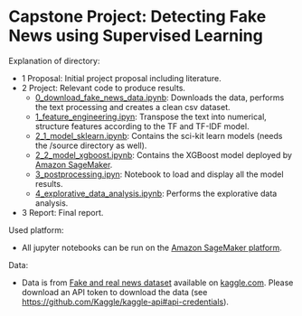 # Capstone Project: Detecting Fake News using Supervised Learning

Explanation of directory:

- 1 Proposal: Initial project proposal including literature.
- 2 Project: Relevant code to produce results.
	- [0_download_fake_news_data.ipynb](https://github.com/benjaminperucco/udacity-nano-mle/blob/master/5%20Capstone/2%20Project/0_download_fake_news_data.ipynb): Downloads the data, performs the text processing and creates a clean csv dataset.
	- [1_feature_engineering.ipyn](https://github.com/benjaminperucco/udacity-nano-mle/blob/master/5%20Capstone/2%20Project/1_feature_engineering.ipynb): Transpose the text into numerical, structure features according to the TF and TF-IDF model.
	- [2_1_model_sklearn.ipynb](https://github.com/benjaminperucco/udacity-nano-mle/blob/master/5%20Capstone/2%20Project/2_1_model_sklearn.ipynb): Contains the sci-kit learn models (needs the /source directory as well).
	- [2_2_model_xgboost.ipynb](https://github.com/benjaminperucco/udacity-nano-mle/blob/master/5%20Capstone/2%20Project/2_2_model_xgboost.ipynb): Contains the XGBoost model deployed by [Amazon SageMaker](https://aws.amazon.com/sagemaker).
	- [3_postprocessing.ipyn](https://github.com/benjaminperucco/udacity-nano-mle/blob/master/5%20Capstone/2%20Project/3_postprocessing.ipynb): Notebook to load and display all the model results.
	- [4_explorative_data_analysis.ipynb](https://github.com/benjaminperucco/udacity-nano-mle/blob/master/5%20Capstone/2%20Project/4_explorative_data_analysis.ipynb): Performs the explorative data analysis.
- 3 Report: Final report.

Used platform:

- All jupyter notebooks can be run on the [Amazon SageMaker platform](https://aws.amazon.com/sagemaker).

Data:

- Data is from [Fake and real news dataset](https://www.kaggle.com/clmentbisaillon/fake-and-real-news-dataset)
available on [kaggle.com](https://www.kaggle.com). Please download an API token to download
the data (see https://github.com/Kaggle/kaggle-api#api-credentials).
